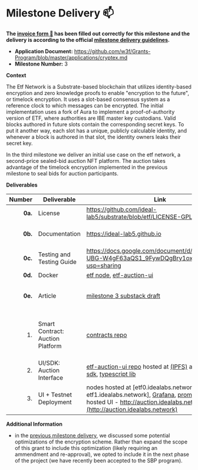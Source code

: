 # Milestone Delivery :mailbox:

**The [invoice form :pencil:](https://docs.google.com/forms/d/e/1FAIpQLSfmNYaoCgrxyhzgoKQ0ynQvnNRoTmgApz9NrMp-hd8mhIiO0A/viewform) has been filled out correctly for this milestone and the delivery is according to the official [milestone delivery guidelines](https://github.com/w3f/Grants-Program/blob/master/docs/Support%20Docs/milestone-deliverables-guidelines.md).**  

* **Application Document:** https://github.com/w3f/Grants-Program/blob/master/applications/cryptex.md
* **Milestone Number:** 3

**Context**

The Etf Network is a Substrate-based blockchain that utilizes identity-based encryption and zero knowledge proofs to enable "encryption to the future", or timelock encryption. It uses a slot-based consensus system as a reference clock to which messages can be encrypted. The initial implementation uses a fork of Aura to implement a proof-of-authority version of ETF, where authorities are IBE master key custodians. Valid blocks authored in future slots contain the corresponding secret keys. To put it another way, each slot has a unique, publicly calculable identity, and whenever a block is authored in that slot, the identity owners leaks their secret key.

In the third milestone we deliver an initial use case on the etf network, a second-price sealed-bid auction NFT platform. The auction takes advantage of the timelock encryption implemented in the previous milestone to seal bids for auction participants.

**Deliverables**

|  Number | Deliverable                      | Link                                                                                                                                                                                                             | Notes                                                                                                                                |
| ------: | -------------------------------- | ---------------------------------------------------------------------------------------------------------------------------------------------------------------------------------------------------------------- | ------------------------------------------------------------------------------------------------------------------------------------ |
| **0a.** | License                          | https://github.com/ideal-lab5/substrate/blob/etf/LICENSE-GPL3                                                                                                                                                    | GPLv3                                                                                                                                |
| **0b.** | Documentation                    | https://ideal-lab5.github.io                                                                                                                                                                                     | also see inline documentation and readmes                                                                                            |
| **0c.** | Testing and Testing Guide        | https://docs.google.com/document/d/1SJ9bf2ALFf-UBG-W4gF63aQS1_9FywDQgBry1oxRv64/edit?usp=sharing                                                                                                                |                                                                                                                                      |
| **0d.** | Docker                           | [etf node](https://hub.docker.com/repository/docker/ideallabs/etf/general), [etf-auction-ui](https://hub.docker.com/repository/docker/ideallabs/etf-auction-ui/general)                                                                                                                                                   |                                                                                                                                      |
| **0e.** | Article                          | [milestone 3 substack draft](https://ideallabs.substack.com/p/509e34d1-3d7e-43f0-a7d5-54e8215dae1e)                                                                                                                                            | unpublished, pending milestone 3 acceptance.                                                                                         |
|      1. | Smart Contract: Auction Platform | [contracts repo](https://github.com/ideal-lab5/contracts)                                                                                                                                                        | see the docs [here](https://ideal-lab5.github.io/timelock_auction.html) and the substack article above for a deep dive on this piece |
|      2. | UI/SDK: Auction Interface        | [etf-auction-ui repo](https://github.com/ideal-lab5/etf-auction-ui) hosted at [(IPFS)](http://auction.idealabs.network) and [vercel](https://etf-auction.vercel.app/), [etf-sdk](https://github.com/ideal-lab5/etf-sdk), [typescript lib](https://github.com/ideal-lab5/etf.js) | npm packages are published [here](https://www.npmjs.com/search?q=ideallabs)                                                          |
|      3. | UI + Testnet Deployment          | nodes hosted at [etf0.idealabs.network, etf1.idealabs.network], [Grafana](http://etf0.idealabs.network:3000/d/PUYzGbwWz/substrate-node-template-metrics?orgId=1), [prometheus](http://etf0.idealabs.network:9090/) [ipfs-hosted UI - http://auction.idealabs.network](http://auction.idealabs.network) |                                     |


**Additional Information**

- in the [previous milestone delivery](https://github.com/w3f/Grant-Milestone-Delivery/pull/985), we discussed some potential optimizations of the encryption scheme. Rather than expand the scope of this grant to include this optimization (likely requiring an ammendment and re-approval), we opted to include it in the next phase of the project (we have recently been accepted to the SBP program).